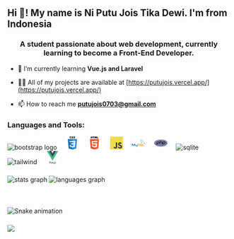 <h2 align="left">Hi 👋! My name is Ni Putu Jois Tika Dewi. I'm from Indonesia</h2>
<h3 align="center">A student passionate about web development, currently learning to become a Front-End Developer.</h3>

- 🌱 I’m currently learning **Vue.js and Laravel**

- 👨‍💻 All of my projects are available at [https://putujois.vercel.app/](https://putujois.vercel.app/)

- 📫 How to reach me **putujois0703@gmail.com**

<h3 align="left">Languages and Tools:</h3>
<div align="left">
  <img src="https://cdn.jsdelivr.net/gh/devicons/devicon/icons/bootstrap/bootstrap-original.svg" height="30" alt="bootstrap logo"  />
  <img width="12" />
  <img src="https://raw.githubusercontent.com/devicons/devicon/master/icons/css3/css3-original-wordmark.svg" alt="css3" width="30" height="30" />
  <img width="12" />
  <img src="https://raw.githubusercontent.com/devicons/devicon/master/icons/html5/html5-original-wordmark.svg" alt="html5" width="30" height="30" />
  <img width="12" />
  <img src="https://raw.githubusercontent.com/devicons/devicon/master/icons/javascript/javascript-original.svg" alt="javascript" width="30" height="30" />
  <img width="12" />
  <img src="https://raw.githubusercontent.com/devicons/devicon/master/icons/mysql/mysql-original-wordmark.svg" alt="mysql" width="30" height="30" />
  <img width="12" />
  <img src="https://raw.githubusercontent.com/devicons/devicon/master/icons/php/php-original.svg" alt="php" width="30" height="30" />
  <img width="12" />
  <img src="https://www.vectorlogo.zone/logos/sqlite/sqlite-icon.svg" alt="sqlite" width="30" height="30" />
  <img width="12" />
  <img src="https://www.vectorlogo.zone/logos/tailwindcss/tailwindcss-icon.svg" alt="tailwind" width="30" height="30" />
  <img width="12" />
  <img src="https://raw.githubusercontent.com/devicons/devicon/master/icons/vuejs/vuejs-original-wordmark.svg" alt="vuejs" width="30" height="30" />
</div>


###

<div align="left">
 <img src="https://github-readme-stats.vercel.app/api?username=jois01&show_icons=true&theme=dracula" height="150" alt="stats graph" />
<img src="https://github-readme-stats.vercel.app/api/top-langs?username=jois01&layout=compact&theme=dracula" height="150" alt="languages graph" />
</div>

###

<br clear="both">

![Snake animation](https://github.com/USERNAME/USERNAME/blob/output/snake.svg)

###

<img align="left" height="150" src="https://media1.tenor.com/m/iRkL6OMGhU4AAAAd/alarm.gif"  />

###

